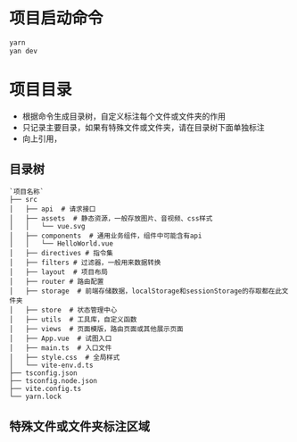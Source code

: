 # 项目启动命令

```bash
yarn
yan dev
```

# 项目目录
- 根据命令生成目录树，自定义标注每个文件或文件夹的作用
- 只记录主要目录，如果有特殊文件或文件夹，请在目录树下面单独标注
- 向上引用，

## 目录树
```
`项目名称`
├── src
│   ├── api  # 请求接口
│   ├── assets  # 静态资源，一般存放图片、音视频、css样式
│   │   └── vue.svg
│   ├── components  # 通用业务组件，组件中可能含有api
│   │   └── HelloWorld.vue
│   ├── directives # 指令集
│   ├── filters # 过滤器，一般用来数据转换
│   ├── layout  # 项目布局
│   ├── router # 路由配置
│   ├── storage  # 前端存储数据，localStorage和sessionStorage的存取都在此文件夹
│   ├── store  # 状态管理中心
│   ├── utils  # 工具库，自定义函数
│   ├── views  # 页面模版，路由页面或其他展示页面
│   ├── App.vue  # 试图入口
│   ├── main.ts  # 入口文件
│   ├── style.css  # 全局样式
│   └── vite-env.d.ts
├── tsconfig.json
├── tsconfig.node.json
├── vite.config.ts
└── yarn.lock
```
## 特殊文件或文件夹标注区域
```
```